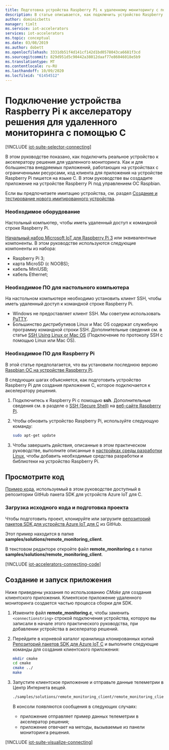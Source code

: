 ```yaml
---
title: Подготовка устройства Raspberry Pi к удаленному мониторингу с помощью C в Azure | Документация Майкрософт
description: В статье описывается, как подключить устройство Raspberry Pi к акселератору решения для удаленного мониторинга с помощью приложения на С.
author: dominicbetts
manager: timlt
ms.service: iot-accelerators
services: iot-accelerators
ms.topic: conceptual
ms.date: 03/08/2019
ms.author: dobett
ms.openlocfilehash: 3331db51f4d141cf142d1bd0578043ca6681f3cd
ms.sourcegitcommit: 829d951d5c90442a38012daaf77e86046018e5b9
ms.translationtype: MT
ms.contentlocale: ru-RU
ms.lasthandoff: 10/09/2020
ms.locfileid: "61454512"
---
```

# <a name="connect-your-raspberry-pi-device-to-the-remote-monitoring-solution-accelerator-c"></a>Подключение устройства Raspberry Pi к акселератору решения для удаленного мониторинга с помощью С

[!INCLUDE [iot-suite-selector-connecting](../../includes/iot-suite-selector-connecting.md)]

В этом руководстве показано, как подключить реальное устройство к акселератору решения для удаленного мониторинга. Как и для большинства внедряемых приложений, работающих на устройствах с ограниченными ресурсами, код клиента для приложения на устройстве Raspberry Pi пишется на языке C. В этом руководстве вы создадите приложение на устройстве Raspberry Pi под управлением ОС Raspbian.

Если вы предпочитаете имитацию устройства, см. раздел [Создание и тестирование нового имитированного устройства](iot-accelerators-remote-monitoring-create-simulated-device.md).

### <a name="required-hardware"></a>Необходимое оборудование

Настольный компьютер, чтобы иметь удаленный доступ к командной строке Raspberry Pi.

[Начальный набор Microsoft IoT для Raspberry Pi 3](https://azure.microsoft.com/develop/iot/starter-kits/) или эквивалентные компоненты. В этом руководстве используются следующие компоненты из набора:

- Raspberry Pi 3;
- карта MicroSD (с NOOBS);
- кабель MiniUSB;
- кабель Ethernet;

### <a name="required-desktop-software"></a>Необходимое ПО для настольного компьютера

На настольном компьютере необходимо установить клиент SSH, чтобы иметь удаленный доступ к командной строке Raspberry Pi.

- Windows не предоставляет клиент SSH. Мы советуем использовать [PuTTY](https://www.putty.org/).
- Большинство дистрибутивов Linux и Mac OS содержат служебную программу командной строки SSH. Дополнительные сведения см. в статье [SSH Using Linux or Mac OS](https://www.raspberrypi.org/documentation/remote-access/ssh/unix.md) (Подключение по протоколу SSH с помощью Linux или Mac OS).

### <a name="required-raspberry-pi-software"></a>Необходимое ПО для Raspberry Pi

В этой статье предполагается, что вы установили последнюю версию [Raspbian ОС на устройстве Raspberry Pi](https://www.raspberrypi.org/learning/software-guide/quickstart/).

В следующих шагах объясняется, как подготовить устройство Raspberry Pi для создания приложения C, которое подключается к акселератору решения.

1. Подключитесь к Raspberry Pi с помощью **ssh**. Дополнительные сведения см. в разделе о [SSH (Secure Shell)](https://www.raspberrypi.org/documentation/remote-access/ssh/README.md) на [веб-сайте Raspberry Pi](https://www.raspberrypi.org/).

1. Чтобы обновить устройство Raspberry Pi, используйте следующую команду:

    ```sh
    sudo apt-get update
    ```

1. Чтобы завершить действия, описанные в этом практическом руководстве, выполните описанные в [настройках среды разработки Linux](https://github.com/Azure/azure-iot-sdk-c/blob/master/doc/devbox_setup.md#linux), чтобы добавить необходимые средства разработки и библиотеки на устройство Raspberry Pi.

## <a name="view-the-code"></a>Просмотрите код

[Пример кода](https://github.com/Azure/azure-iot-sdk-c/tree/master/samples/solutions/remote_monitoring_client), используемый в этом руководстве доступный в репозитории GitHub пакета SDK для устройств Azure IoT для C.

### <a name="download-the-source-code-and-prepare-the-project"></a>Загрузка исходного кода и подготовка проекта

Чтобы подготовить проект, клонируйте или загрузите [репозиторий пакетов SDK для устройств Azure IoT для C](https://github.com/Azure/azure-iot-sdk-c) из GitHub.

Этот пример находится в папке **samples/solutions/remote_monitoring_client**.

В текстовом редакторе откройте файл **remote_monitoring.c** в папке **samples/solutions/remote_monitoring_client**.

[!INCLUDE [iot-accelerators-connecting-code](../../includes/iot-accelerators-connecting-code.md)]

## <a name="build-and-run-the-application"></a>Создание и запуск приложения

Ниже приведены указания по использованию *CMake* для создания клиентского приложения. Клиентское приложение удаленного мониторинга создается частью процесса сборки для SDK.

1. Измените файл **remote_monitoring.c**, чтобы заменить `<connectionstring>` строкой подключения устройства, которую вы записали в начале этого практического руководства, при добавлении устройства в акселератор решений.

1. Перейдите в корневой каталог хранилища клонированных копий [Репозиторий пакетов SDK для Azure IoT C](https://github.com/Azure/azure-iot-sdk-c) и выполните следующие команды для создания клиентского приложения:

    ```sh
    mkdir cmake
    cd cmake
    cmake ../
    make
    ```

1. Запустите клиентское приложение и отправьте данные телеметрии в Центр Интернета вещей.

    ```sh
    ./samples/solutions/remote_monitoring_client/remote_monitoring_client
    ```

    В консоли появляются сообщения в следующих случаях:

    - приложение отправляет пример данных телеметрии в акселератор решения;
    - приложение отвечает на методы, вызываемые из панели мониторинга решения.

[!INCLUDE [iot-suite-visualize-connecting](../../includes/iot-suite-visualize-connecting.md)]
